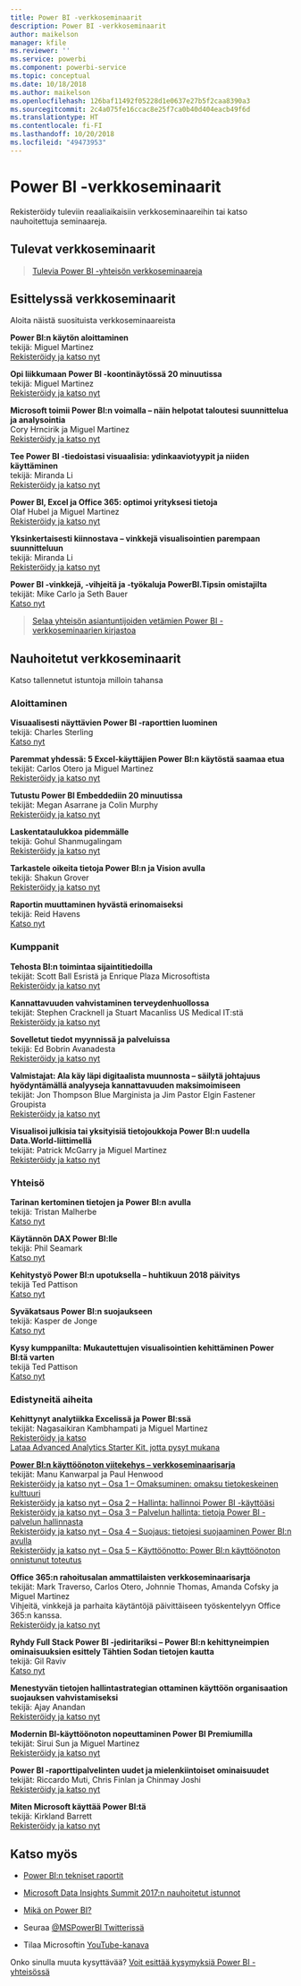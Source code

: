 ```yaml
---
title: Power BI -verkkoseminaarit
description: Power BI -verkkoseminaarit
author: maikelson
manager: kfile
ms.reviewer: ''
ms.service: powerbi
ms.component: powerbi-service
ms.topic: conceptual
ms.date: 10/18/2018
ms.author: maikelson
ms.openlocfilehash: 126baf11492f05228d1e0637e27b5f2caa8390a3
ms.sourcegitcommit: 2c4a075fe16ccac8e25f7ca0b40d404eacb49f6d
ms.translationtype: HT
ms.contentlocale: fi-FI
ms.lasthandoff: 10/20/2018
ms.locfileid: "49473953"
---
```

# <a name="power-bi-webinars"></a>Power BI -verkkoseminaarit

Rekisteröidy tuleviin reaaliaikaisiin verkkoseminaareihin tai katso nauhoitettuja seminaareja.

## <a name="upcoming-webinars"></a>Tulevat verkkoseminaarit

>[Tulevia Power BI -yhteisön verkkoseminaareja](https://powerbi.microsoft.com/en-us/blog/tag/community-webinars/?Is=Website)

## <a name="featured-webinars"></a>Esittelyssä verkkoseminaarit

Aloita näistä suosituista verkkoseminaareista

**Power BI:n käytön aloittaminen**
<br>tekijä: Miguel Martinez
<br>[Rekisteröidy ja katso nyt](https://info.microsoft.com/getting-started-with-power-bi-ondemand.html?Is=Website)

**Opi liikkumaan Power BI -koontinäytössä 20 minuutissa**
<br>tekijä: Miguel Martinez
<br>[Rekisteröidy ja katso nyt](https://info.microsoft.com/powerbi-dashboard-in-20-min.html?Is=Website)

**Microsoft toimii Power BI:n voimalla – näin helpotat taloutesi suunnittelua ja analysointia**
<br>Cory Hrncirik ja Miguel Martinez
<br>[Rekisteröidy ja katso nyt](https://info.microsoft.com/Microsoft-Runs-on-Power-BI-OnDemandRegistration.html?Is=Website)

**Tee Power BI -tiedoistasi visuaalisia: ydinkaaviotyypit ja niiden käyttäminen**
<br>tekijä: Miranda Li
<br>[Rekisteröidy ja katso nyt](https://info.microsoft.com/Make-your-Power-BI-Data-Visual-Registration.html?Is=Website)

**Power BI, Excel ja Office 365: optimoi yrityksesi tietoja**
<br>Olaf Hubel ja Miguel Martinez
<br>[Rekisteröidy ja katso nyt](https://info.microsoft.com/Unlocking-the-Value-of-your-Enterprise-Data-OnDemandRegistration.html?Is=Website)

**Yksinkertaisesti kiinnostava – vinkkejä visualisointien parempaan suunnitteluun**
<br>tekijä: Miranda Li
<br>[Rekisteröidy ja katso nyt](https://info.microsoft.com/ww-landing-powerbi-tips-for-better-visualization-design.html?Is=Website)

**Power BI -vinkkejä, -vihjeitä ja -työkaluja PowerBI.Tipsin omistajilta**
<br>tekijät: Mike Carlo ja Seth Bauer
<br>[Katso nyt](https://www.youtube.com/watch?v=fnj1_e3HXow)

>[Selaa yhteisön asiantuntijoiden vetämien Power BI -verkkoseminaarien kirjastoa](https://community.powerbi.com/t5/Webinars-and-Video-Gallery/bd-p/VideoTipsTricks?filter=webinars&featured=yes&Is=Website)

## <a name="on-demand-webinars"></a>Nauhoitetut verkkoseminaarit

Katso tallennetut istuntoja milloin tahansa

### <a name="getting-started"></a>Aloittaminen

**Visuaalisesti näyttävien Power BI -raporttien luominen**
<br>tekijä: Charles Sterling
<br>[Katso nyt](https://community.powerbi.com/t5/Webinars-and-Video-Gallery/5-3-17-Webinar-How-to-Design-Visually-Stunning-Power-BI-Reports/m-p/168204?Is=Website)

**Paremmat yhdessä: 5 Excel-käyttäjien Power BI:n käytöstä saamaa etua**
<br>tekijät: Carlos Otero ja Miguel Martinez
<br>[Rekisteröidy ja katso nyt](https://info.microsoft.com/excel-powerbi-better-together.html?Is=Website)

**Tutustu Power BI Embeddediin 20 minuutissa**
<br>tekijät: Megan Asarrane ja Colin Murphy
<br>[Rekisteröidy ja katso nyt](https://info.microsoft.com/ww-landing-power-bi-embedded-in-20-min.html?Is=Website)

**Laskentataulukkoa pidemmälle**
<br>tekijä: Gohul Shanmugalingam
<br>[Rekisteröidy ja katso nyt](https://info.microsoft.com/CA-PowerBI-WBNR-FY18-05May-09-DataBeyondtheSpreadsheet-MCW0006385_01Registration-ForminBody.html?Is=Website)

**Tarkastele oikeita tietoja Power BI:n ja Vision avulla**
<br>tekijä: Shakun Grover
<br>[Rekisteröidy ja katso nyt](https://info.microsoft.com/ww-landing-powerbi-and-visio.html?Is=Website)

**Raportin muuttaminen hyvästä erinomaiseksi**
<br>tekijä: Reid Havens
<br>[Katso nyt](https://community.powerbi.com/t5/Webinars-and-Video-Gallery/Power-BI-Transforming-A-Report-From-Good-to-GREAT/m-p/315119?Is=Website)

### <a name="partners"></a>Kumppanit ###

**Tehosta BI:n toimintaa sijaintitiedoilla**
<br>tekijät: Scott Ball Esristä ja Enrique Plaza Microsoftista
<br>[Rekisteröidy ja katso nyt](https://info.microsoft.com/ww-ondeamnd-boost-powerbi-with-arcgis.html?Is=Website)

**Kannattavuuden vahvistaminen terveydenhuollossa**
<br>tekijät: Stephen Cracknell ja Stuart Macanliss US Medical IT:stä
<br>[Rekisteröidy ja katso nyt](https://info.microsoft.com/improving-profitability-in-healthcare.html?Is=Website)

**Sovelletut tiedot myynnissä ja palveluissa**
<br>tekijä: Ed Bobrin Avanadesta
<br>[Rekisteröidy ja katso nyt](https://info.microsoft.com/applied-intelligence-for-sales-service.html?Is=Website)

**Valmistajat: Ala käy läpi digitaalista muunnosta – säilytä johtajuus hyödyntämällä analyyseja kannattavuuden maksimoimiseen**
<br>tekijät: Jon Thompson Blue Marginista ja Jim Pastor Elgin Fastener Groupista
<br>[Rekisteröidy ja katso nyt](https://info.microsoft.com/digital-transformation-in-manufacturing.html?Is=Website)

**Visualisoi julkisia tai yksityisiä tietojoukkoja Power BI:n uudella Data.World-liittimellä**
<br>tekijät: Patrick McGarry ja Miguel Martinez
<br>[Rekisteröidy ja katso nyt](https://info.microsoft.com/data-world-connector-powerbi.html?Is=Website)

### <a name="community"></a>Yhteisö ###

**Tarinan kertominen tietojen ja Power BI:n avulla**
<br>tekijä: Tristan Malherbe
<br>[Katso nyt](https://www.youtube.com/watch?v=egk0suekwHo)

**Käytännön DAX Power BI:lle**
<br>tekijä: Phil Seamark
<br>[Katso nyt](https://www.youtube.com/watch?v=1fGfqzS37qs)

**Kehitystyö Power BI:n upotuksella – huhtikuun 2018 päivitys**
<br>tekijä Ted Pattison
<br>[Katso nyt](https://www.youtube.com/watch?v=swnGlrRy588)

**Syväkatsaus Power BI:n suojaukseen**
<br>tekijä: Kasper de Jonge
<br>[Katso nyt](https://community.powerbi.com/t5/Webinars-and-Video-Gallery/5-23-2017-Power-BI-security-deep-dive-by-Kasper-de-Jonge/m-p/161476?Is=Website)

**Kysy kumppanilta: Mukautettujen visualisointien kehittäminen Power BI:tä varten**
<br>tekijä Ted Pattison
<br>[Katso nyt](https://community.powerbi.com/t5/Webinars-and-Video-Gallery/Ask-a-Partner-Developing-Custom-Visuals-for-Power-BI/m-p/150368?Is=Website)

### <a name="advanced-topics"></a>Edistyneitä aiheita ###

**Kehittynyt analytiikka Excelissä ja Power BI:ssä**
<br>tekijät: Nagasaikiran Kambhampati ja Miguel Martinez
<br>[Rekisteröidy ja katso](https://info.microsoft.com/ww-landing-advanced-analytics-excel-powerbi.html?Is=Website)
<br>[Lataa Advanced Analytics Starter Kit, jotta pysyt mukana](https://aka.ms/pbiaawebinar)

**[Power BI:n käyttöönoton viitekehys – verkkoseminaarisarja](https://info.microsoft.com/ww-landing-powerbi-adoption-framework-series.html?Is=Website)**
<br>tekijät: Manu Kanwarpal ja Paul Henwood
<br>[Rekisteröidy ja katso nyt – Osa 1 – Omaksuminen: omaksu tietokeskeinen kulttuuri](https://info.microsoft.com/ww-landing-powerbi-adoption-ondemand.html?Is=Website)
<br>[Rekisteröidy ja katso nyt – Osa 2 – Hallinta: hallinnoi Power BI -käyttöäsi](https://info.microsoft.com/ww-ondemand-powerbi-governance.html?Is=Website)
<br>[Rekisteröidy ja katso nyt – Osa 3 – Palvelun hallinta: tietoja Power BI -palvelun hallinnasta](https://info.microsoft.com/ww-landing-pbi-adoption-framework-part3.html?Is=Website)
<br>[Rekisteröidy ja katso nyt – Osa 4 – Suojaus: tietojesi suojaaminen Power BI:n avulla](https://info.microsoft.com/ww-landing-pbi-adoption-framework-part4.html?Is=Website)
<br>[Rekisteröidy ja katso nyt – Osa 5 – Käyttöönotto: Power BI:n käyttöönoton onnistunut toteutus](https://info.microsoft.com/ww-landing-powerbi-adoption-part5-rollout.html?Is=Website)

**Office 365:n rahoitusalan ammattilaisten verkkoseminaarisarja**
<br>tekijät: Mark Traverso, Carlos Otero, Johnnie Thomas, Amanda Cofsky ja Miguel Martinez
<br>Vihjeitä, vinkkejä ja parhaita käytäntöjä päivittäiseen työskentelyyn Office 365:n kanssa.
<br>[Rekisteröidy ja katso nyt](https://aka.ms/Office365FinanceProsPBI)

**Ryhdy Full Stack Power BI -jediritariksi – Power BI:n kehittyneimpien ominaisuuksien esittely Tähtien Sodan tietojen kautta**
<br>tekijä: Gil Raviv
<br>[Katso nyt](https://www.youtube.com/watch?v=r0Qk5V8dvgg)

**Menestyvän tietojen hallintastrategian ottaminen käyttöön organisaation suojauksen vahvistamiseksi**
<br>tekijä: Ajay Anandan
<br>[Rekisteröidy ja katso nyt](https://info.microsoft.com/powerbi-data-governance-strategy-ondemand.html?Is=Website)

**Modernin BI-käyttöönoton nopeuttaminen Power BI Premiumilla**
<br>tekijät: Sirui Sun ja Miguel Martinez
<br>[Rekisteröidy ja katso nyt](https://info.microsoft.com/powerbi-premium-webinar-ondemand.html?Is=Website)

**Power BI -raporttipalvelinten uudet ja mielenkiintoiset ominaisuudet**
<br>tekijät: Riccardo Muti, Chris Finlan ja Chinmay Joshi
<br>[Rekisteröidy ja katso nyt](https://info.microsoft.com/whats-new-powerbi-report-server.html?Is=Website)

**Miten Microsoft käyttää Power BI:tä**
<br>tekijä: Kirkland Barrett
<br>[Rekisteröidy ja katso nyt](https://info.microsoft.com/US-PowerBI-WBNR-FY17-11Nov-29-BIATMIcrosoft274828_01Registration-ForminBody.html?Is=Website)

## <a name="see-also"></a>Katso myös

- [Power BI:n tekniset raportit](whitepapers.md)

- [Microsoft Data Insights Summit 2017:n nauhoitetut istunnot](https://community.powerbi.com/t5/Data-Insights-Summit-2017-On/bd-p/DataInsightsSummit2017OnDemand?Is=Website)

- [Mikä on Power BI?](power-bi-overview.md)

- Seuraa [@MSPowerBI Twitterissä](https://twitter.com/mspowerbi)

- Tilaa Microsoftin [YouTube-kanava](https://www.youtube.com/mspowerbi)

Onko sinulla muuta kysyttävää? [Voit esittää kysymyksiä Power BI -yhteisössä](https://community.powerbi.com/)
